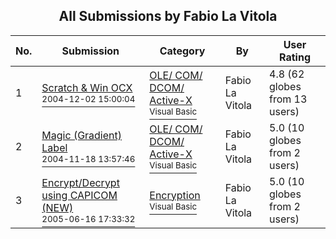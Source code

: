 ﻿<div align="center">

## All Submissions by Fabio La Vitola

</div>

No.  | Submission | Category | By   | User Rating
---- | ---------- | -------- | ---- | -----------
1 | [Scratch & Win OCX<br /><sup>2004-12-02 15:00:04</sup>](https://github.com/Planet-Source-Code/fabio-la-vitola-scratch-win-ocx__1-57511) | [OLE/ COM/ DCOM/ Active\-X<br /><sup>Visual Basic</sup>](../ByCategory/ole-com-dcom-active-x__1-29.md) | Fabio La Vitola | 4.8 (62 globes from 13 users)
2 | [Magic \(Gradient\) Label<br /><sup>2004-11-18 13:57:46</sup>](https://github.com/Planet-Source-Code/fabio-la-vitola-magic-gradient-label__1-57531) | [OLE/ COM/ DCOM/ Active\-X<br /><sup>Visual Basic</sup>](../ByCategory/ole-com-dcom-active-x__1-29.md) | Fabio La Vitola | 5.0 (10 globes from 2 users)
3 | [Encrypt/Decrypt using CAPICOM \(NEW\)<br /><sup>2005-06-16 17:33:32</sup>](https://github.com/Planet-Source-Code/fabio-la-vitola-encrypt-decrypt-using-capicom-new__1-61253) | [Encryption<br /><sup>Visual Basic</sup>](../ByCategory/encryption__1-48.md) | Fabio La Vitola | 5.0 (10 globes from 2 users)
